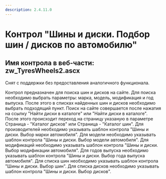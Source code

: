 ```yaml
---
description: 2.4.11.0
---
```


# Контрол "Шины и диски. Подбор шин / дисков по автомобилю"

## Имя контрола в веб-части: zw\_TyresWheels2.ascx

Снят с поддержки без предоставления аналогичного функционала.

Контрол предназначен для поиска шин и дисков на сайте. Для поиска необходимо выбрать параметры: марка, модель, модификация и год выпуска. После этого в списках найденных шин и дисков необходимо выбрать подходящий пункт. Поиск на сайте совершается после нажатия на ссылку "Найти диски в каталоге" или "Найти диски в каталоге". После этого происходит переход на страницу указаную в параметре Страница - "Каталог дисков" или Страница - "Каталог шин". Для производителей необходимо указывать шаблон контрола "Шины и диски. Выбор марки автомобиля". Для модели необходимо указывать шаблон контрола "Шины и диски. Выбор модели автомобиля". Для модификаций необходимо указывать шаблон контрола "Шины и диски. Выбор модификации автомобиля". Для годов выпуска необходимо указывать шаблон контрола "Шины и диски. Выбор года выпуска автомобиля". Для списка шин необходимо указывать шаблон контрола "Шины и диски. Выбор шин". Для списка дисков необходимо указывать шаблон контрола "Шины и диски. Выбор дисков".

